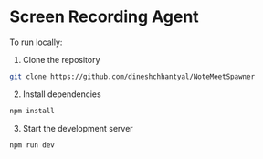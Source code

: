 # Screen Recording Agent

To run locally:

1. Clone the repository
```bash
git clone https://github.com/dineshchhantyal/NoteMeetSpawner
```

2. Install dependencies 
```bash
npm install
```

3. Start the development server
```bash
npm run dev
```

